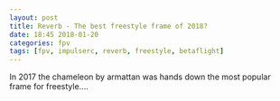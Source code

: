 ```yaml
---
layout: post
title: Reverb - The best freestyle frame of 2018?
date: 18:45 2018-01-20
categories: fpv
tags: [fpv, impulserc, reverb, freestyle, betaflight]
---
```


In 2017 the chameleon by armattan was hands down the most popular frame for freestyle....